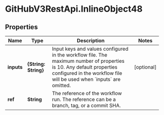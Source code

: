 # GitHubV3RestApi.InlineObject48

## Properties

Name | Type | Description | Notes
------------ | ------------- | ------------- | -------------
**inputs** | **{String: String}** | Input keys and values configured in the workflow file. The maximum number of properties is 10. Any default properties configured in the workflow file will be used when &#x60;inputs&#x60; are omitted. | [optional] 
**ref** | **String** | The reference of the workflow run. The reference can be a branch, tag, or a commit SHA. | 


